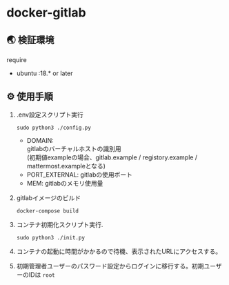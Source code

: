 # docker-gitlab

## 🌏 検証環境

require
- ubuntu :18.* or later

## ⚙ 使用手順
1. .env設定スクリプト実行
    ```
    sudo python3 ./config.py
    ```
    - DOMAIN:  
        gitlabのバーチャルホストの識別用  
        (初期値exampleの場合、gitlab.example / registory.example / mattermost.exampleとなる)
    - PORT_EXTERNAL: gitlabの使用ポート
    - MEM: gitlabのメモリ使用量

1. gitlabイメージのビルド
    ```
    docker-compose build
    ```

1. コンテナ初期化スクリプト実行.
    ```
    sudo python3 ./init.py
    ```

1. コンテナの起動に時間がかかるので待機、表示されたURLにアクセスする。

1. 初期管理者ユーザーのパスワード設定からログインに移行する。初期ユーザーのIDは `root`

